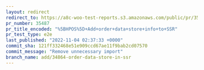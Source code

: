 ```yaml
---
layout: redirect
redirect_to: https://a8c-woo-test-reports.s3.amazonaws.com/public/pr/35487/e2e/index.html
pr_number: 35487
pr_title_encoded: "%5BHPOS%5D+Add+order+data+store+info+to+SSR"
pr_test_type: e2e
last_published: "2022-11-04 02:37:33 +0000"
commit_sha: 121ff332468e51e909ccd67ae11f9bab2cd07570
commit_message: "Remove unnecessary import"
branch_name: add/34864-order-data-store-in-ssr
---
```

